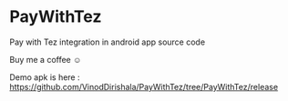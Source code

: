 # PayWithTez
Pay with Tez integration in android app source code


Buy me a coffee ☺ 



Demo apk is here :  https://github.com/VinodDirishala/PayWithTez/tree/PayWithTez/release


